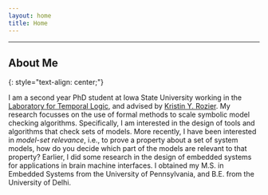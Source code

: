 ```yaml
---
layout: home
title: Home
---
```


----

About Me
--------
{: style="text-align: center;"}

I am a second year PhD student at Iowa State University working in the [Laboratory for Temporal Logic](http://laboratory.temporallogic.org/), and advised by [Kristin Y. Rozier](https://www.aere.iastate.edu/kyrozier/). My research focusses on the use of formal methods to scale symbolic model checking algorithms. Specifically, I am interested in the design of tools and algorithms that check sets of models. More recently, I have been interested in <i>model-set relevance</i>, i.e., to prove a property about a set of system models, how do you decide which part of the models are relevant to that property? Earlier, I did some research in the design of embedded systems for applications in brain machine interfaces. I obtained my M.S. in Embedded Systems from the University of Pennsylvania, and B.E. from the University of Delhi. 
